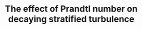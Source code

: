 ---
title: "The effect of Prandtl number on decaying stratified turbulence"
collection: publications
category: manuscripts
link: https://www.tandfonline.com/doi/full/10.1080/14685248.2023.2178654
authors: Riley, J.J., Couchman, M.M.P., and de Bruyn Kops, S.M.
journal: Journal of Turbulence
volume: 24
year: 2023
image: /web/images/publications/2023_Riley_JoT.jpg
---